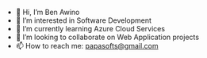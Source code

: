 - 👋 Hi, I’m Ben Awino
- 👀 I’m interested in Software Development
- 🌱 I’m currently learning Azure Cloud Services
- 💞️ I’m looking to collaborate on Web Application projects
- 📫 How to reach me: papasofts@gmail.com

<!---
awinoben/awinoben is a ✨ special ✨ repository because its `README.md` (this file) appears on your GitHub profile.
You can click the Preview link to take a look at your changes.
--->
